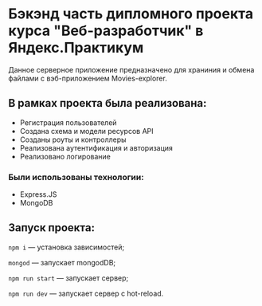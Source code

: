 # Бэкэнд часть дипломного проекта курса "Веб-разработчик" в Яндекс.Практикум

Данное серверное приложение предназначено для храниния и обмена файлами с вэб-приложением Movies-explorer.

## В рамках проекта была реализована:
- Регистрация пользователей
- Создана схема и модели ресурсов API
- Созданы роуты и контроллеры
- Реализована аутентификация и авторизация
- Реализовано логирование

### Были использованы технологии:
- Express.JS
- MongoDB

## Запуск проекта:
`npm i` — установка зависимостей;

`mongod` — запускает mongodDB;

`npm run start` — запускает сервер;

`npm run dev` — запускает сервер с hot-reload.
